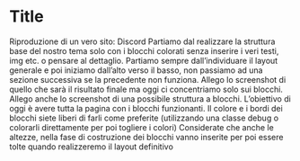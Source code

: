 Title
===
Riproduzione di un vero sito: Discord
Partiamo dal realizzare la struttura base del nostro tema solo con i blocchi colorati senza inserire i veri testi, img etc. o pensare al dettaglio.
Partiamo sempre dall’individuare il layout generale e poi iniziamo dall’alto verso il basso, non passiamo ad una sezione successiva se la precedente non funziona.
Allego lo screenshot di quello che sarà il risultato finale ma oggi ci concentriamo solo sui blocchi.
Allego anche lo screenshot di una possibile struttura a blocchi.
L’obiettivo di oggi è avere tutta la pagina con i blocchi funzionanti.
Il colore e i bordi dei blocchi siete liberi di farli come preferite (utilizzando una classe debug o colorarli direttamente per poi togliere i colori)
Considerate che anche le altezze, nella fase di costruzione dei blocchi vanno inserite per poi essere tolte quando realizzeremo il layout definitivo